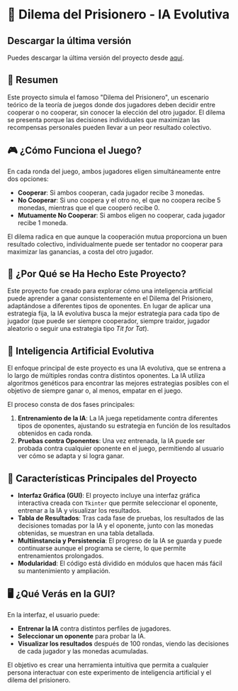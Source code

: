 # 🧠 Dilema del Prisionero - IA Evolutiva

## Descargar la última versión

Puedes descargar la última versión del proyecto desde [aquí](https://github.com/adrianblancotena/ML-prisioners-dilema/releases/tag/Download).


## 📜 Resumen

Este proyecto simula el famoso "Dilema del Prisionero", un escenario teórico de la teoría de juegos donde dos jugadores deben decidir entre cooperar o no cooperar, sin conocer la elección del otro jugador. El dilema se presenta porque las decisiones individuales que maximizan las recompensas personales pueden llevar a un peor resultado colectivo.

## 🎮 ¿Cómo Funciona el Juego?

En cada ronda del juego, ambos jugadores eligen simultáneamente entre dos opciones:

- **Cooperar**: Si ambos cooperan, cada jugador recibe 3 monedas.
- **No Cooperar**: Si uno coopera y el otro no, el que no coopera recibe 5 monedas, mientras que el que cooperó recibe 0.
- **Mutuamente No Cooperar**: Si ambos eligen no cooperar, cada jugador recibe 1 moneda.

El dilema radica en que aunque la cooperación mutua proporciona un buen resultado colectivo, individualmente puede ser tentador no cooperar para maximizar las ganancias, a costa del otro jugador.

## 🤖 ¿Por Qué se Ha Hecho Este Proyecto?

Este proyecto fue creado para explorar cómo una inteligencia artificial puede aprender a ganar consistentemente en el Dilema del Prisionero, adaptándose a diferentes tipos de oponentes. En lugar de aplicar una estrategia fija, la IA evolutiva busca la mejor estrategia para cada tipo de jugador (que puede ser siempre cooperador, siempre traidor, jugador aleatorio o seguir una estrategia tipo *Tit for Tat*).

## 🧬 Inteligencia Artificial Evolutiva

El enfoque principal de este proyecto es una IA evolutiva, que se entrena a lo largo de múltiples rondas contra distintos oponentes. La IA utiliza algoritmos genéticos para encontrar las mejores estrategias posibles con el objetivo de siempre ganar o, al menos, empatar en el juego.

El proceso consta de dos fases principales:

1. **Entrenamiento de la IA**: La IA juega repetidamente contra diferentes tipos de oponentes, ajustando su estrategia en función de los resultados obtenidos en cada ronda.
2. **Pruebas contra Oponentes**: Una vez entrenada, la IA puede ser probada contra cualquier oponente en el juego, permitiendo al usuario ver cómo se adapta y si logra ganar.

## 🚀 Características Principales del Proyecto

- **Interfaz Gráfica (GUI)**: El proyecto incluye una interfaz gráfica interactiva creada con `Tkinter` que permite seleccionar el oponente, entrenar a la IA y visualizar los resultados.
- **Tabla de Resultados**: Tras cada fase de pruebas, los resultados de las decisiones tomadas por la IA y el oponente, junto con las monedas obtenidas, se muestran en una tabla detallada.
- **Multiinstancia y Persistencia**: El progreso de la IA se guarda y puede continuarse aunque el programa se cierre, lo que permite entrenamientos prolongados.
- **Modularidad**: El código está dividido en módulos que hacen más fácil su mantenimiento y ampliación.

## 🖥️ ¿Qué Verás en la GUI?

En la interfaz, el usuario puede:

- **Entrenar la IA** contra distintos perfiles de jugadores.
- **Seleccionar un oponente** para probar la IA.
- **Visualizar los resultados** después de 100 rondas, viendo las decisiones de cada jugador y las monedas acumuladas.

El objetivo es crear una herramienta intuitiva que permita a cualquier persona interactuar con este experimento de inteligencia artificial y el dilema del prisionero.
